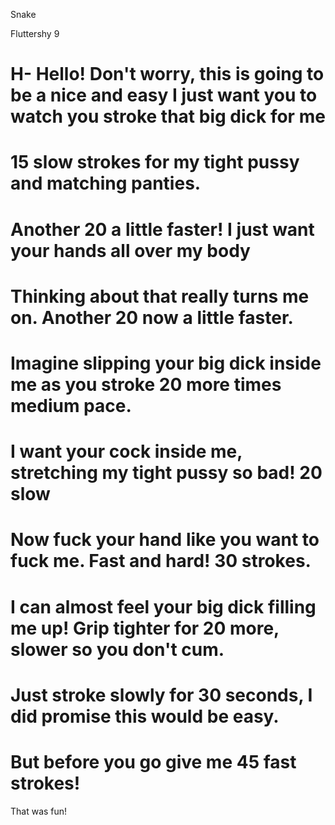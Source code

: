 Snake

Fluttershy 9

H- Hello! Don't worry, this is going to be a nice and easy
I just want you to watch you stroke that big dick for me
===================================================================
15 slow strokes for my tight pussy and matching panties.
===================================================================
Another 20 a little faster! I just want your hands all over my body
===================================================================
Thinking about that really turns me on. Another 20 now a little faster.
===================================================================
Imagine slipping your big dick inside me as you stroke 20 more times medium pace.
===================================================================
I want your cock inside me, stretching my tight pussy so bad! 20 slow
===================================================================
Now fuck your hand like you want to fuck me. Fast and hard! 30 strokes.
===================================================================
I can almost feel your big dick filling me up! Grip tighter for 20 more, slower so you don't cum.
===================================================================
Just stroke slowly for 30 seconds, I did promise this would be easy.
===================================================================
But before you go give me 45 fast strokes!
===================================================================
That was fun!
